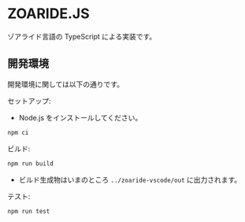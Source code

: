 # ZOARIDE.JS

ゾアライド言語の TypeScript による実装です。

## 開発環境

開発環境に関しては以下の通りです。

セットアップ:

- Node.js をインストールしてください。

```sh
npm ci
```

ビルド:

```sh
npm run build
```

- ビルド生成物はいまのところ `../zoaride-vscode/out` に出力されます。

テスト:

```sh
npm run test
```
